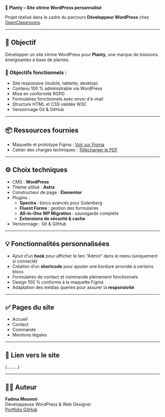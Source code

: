 🌿 **Planty – Site vitrine WordPress personnalisé**

Projet réalisé dans le cadre du parcours **Développeur WordPress** chez [OpenClassrooms](https://openclassrooms.com/).

---

## 🎯 Objectif

Développer un site vitrine WordPress pour **Planty**, une marque de boissons énergisantes à base de plantes.

### 🔧 Objectifs fonctionnels :

- Site responsive (mobile, tablette, desktop)
- Contenu 100 % administrable via WordPress
- Mise en conformité RGPD
- Formulaires fonctionnels avec envoi d'e-mail
- Structure HTML et CSS validée W3C
- Versionnage Git & GitHub

---

## 📦 Ressources fournies


- Maquette et prototype Figma : [Voir sur Figma](https://www.figma.com/proto/YTWJgWJeHnd7vGwnRorLDA/Maquette-Planty-P6-Wordpress--Copy-?page-id=0%3A1&node-id=2-40&starting-point-node-id=2%3A40&t=EPCRpa7FWEuc203p-1)
- Cahier des charges techniques : [Télécharger le PDF](DW+P6+Wordpress+-+Spécifications+fonctionnelles.pdf)

---

## ⚙️ Choix techniques

- CMS : **WordPress**
- Thème utilisé : **Astra**
- Constructeur de page : **Elementor**
- Plugins :
  - **Spectra** : blocs avancés pour Gutenberg
  - **Fluent Forms** : gestion des formulaires
  - **All-in-One WP Migration** : sauvegarde complète
  - **Extensions de sécurité & cache**
- Versionnage : Git & GitHub

---

## 💡 Fonctionnalités personnalisées

- Ajout d’un **hook** pour afficher le lien “Admin” dans le menu (uniquement si connecté)
- Création d’un **shortcode** pour ajouter une bordure arrondie à certains blocs
- Formulaires de contact et commande pleinement fonctionnels
- Design 100 % conforme à la maquette Figma
- Adaptation des médias queries pour assurer la **responsivité**

---

## ✅ Pages du site

- Accueil
- Contact
- Commande
- Mentions légales

---

## 🔗 Lien vers le site

*(.........)*

---

## 👩‍💻 Auteur

**Fadma Moumni**  
Développeuse WordPress & Web Designer  
[Portfolio GitHub](https://github.com/Fadma-MOUMNI)
